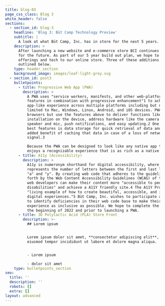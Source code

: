 ```yaml
---
title: blog-03
page_css_class: Blog 3
white_header: false
sections:
  - section_id: blog-3
    headline: 'Blog 3: Büt Camp Technology Preview'
    subtitle: |
      A look at what Büt Camp, Inc. has in store for the next 5 years.
    description: >
      After launching a new website and e-commerce store BCI continues to plan
      for the future. As part of our 5 year build out plan, we hope to bring new
      offerings and tech to our online store. Three of these additions are
      outlined below.
    type: header_section
    background_image: images/leaf-light-grey.svg
  - section_id: post3
    bulletpoints:
      - title: Progressive Web App (PWA)
        description: >
          A PWA uses "service workers, manifests, and other web-platform
          features in combination with progressive enhancement"1 to achieve an
          app-like experience across multiple platforms including but not
          limited to Mac, Windows, Linux, Android, and iOS devices. PWAs run in
          browsers but use the features above to deliver functions like
          installation on the device, address hardware like the camera or
          speaker and mic, push notifications, and easy updating.2 One of the
          best features is data storage for quick retrieval of data and the
          added benefit of caching that data in case of a loss of network
          signal.3

          Because the PWA can be designed to look like any native app the user
          enjoys a recognizable experience that is as rich as a native app.
      - title: A11y (Accessibility)
        description: >
          A11y is numeronym shorthand for digital accessibility, where the "11"
          represents the number of letters between the first and last letters
          "a" and "y". By creating web code that adheres to the guidelines set
          forth by the Web Content Accessibility Guidelines (WCAG) of the W3C
          web developers can make their content more "accessible to people with
          disabilities" and achieve a A11Y friendly site.4 The A11Y Project is a
          "living example of how to create beautiful, accessible, and inclusive
          digital experiences."5 Büt Camp, Inc. wishes to participate and plans
          to identify deficiencies in their web code base to make their shopping
          experience as inclusive as possible. We hope to complete the work in
          the beginning of 2022 and prior to launching a PWA.
      - title: 3D Polylactic Acid (PLA) Store Front
        description: >-
          ## Lorem ipsum


          Lorem ipsum dolor sit amet, **consectetur adipiscing elit**, sed do
          eiusmod tempor incididunt ut labore et dolore magna aliqua.


          - Lorem ipsum

          - dolor sit amet
    type: bulletpoints_section
seo:
  title: ''
  description: ''
  robots: []
  extra: []
layout: advanced
---
```

